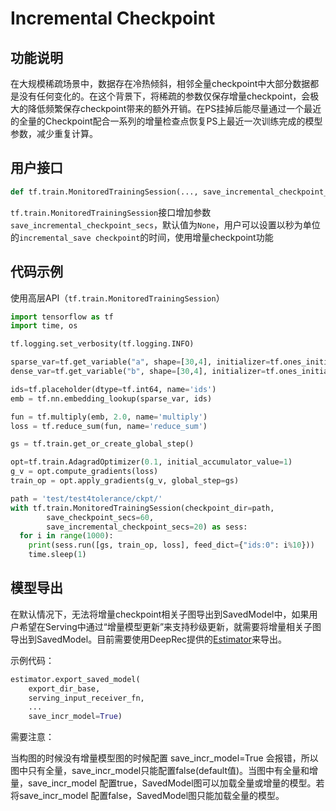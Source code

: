 # Incremental Checkpoint
## 功能说明
在大规模稀疏场景中，数据存在冷热倾斜，相邻全量checkpoint中大部分数据都是没有任何变化的。在这个背景下，将稀疏的参数仅保存增量checkpoint，会极大的降低频繁保存checkpoint带来的额外开销。在PS挂掉后能尽量通过一个最近的全量的Checkpoint配合一系列的增量检查点恢复PS上最近一次训练完成的模型参数，减少重复计算。
## 用户接口
```python
def tf.train.MonitoredTrainingSession(..., save_incremental_checkpoint_secs=None, ...):pass
```

`tf.train.MonitoredTrainingSession`接口增加参数`save_incremental_checkpoint_secs`，默认值为`None`，用户可以设置以秒为单位的`incremental_save checkpoint`的时间，使用增量checkpoint功能

## 代码示例
使用高层API（`tf.train.MonitoredTrainingSession`）
```python
import tensorflow as tf
import time, os

tf.logging.set_verbosity(tf.logging.INFO)

sparse_var=tf.get_variable("a", shape=[30,4], initializer=tf.ones_initializer(tf.float32),partitioner=tf.fixed_size_partitioner(num_shards=4))
dense_var=tf.get_variable("b", shape=[30,4], initializer=tf.ones_initializer(tf.float32),partitioner=tf.fixed_size_partitioner(num_shards=4))

ids=tf.placeholder(dtype=tf.int64, name='ids')
emb = tf.nn.embedding_lookup(sparse_var, ids)

fun = tf.multiply(emb, 2.0, name='multiply')
loss = tf.reduce_sum(fun, name='reduce_sum')

gs = tf.train.get_or_create_global_step()

opt=tf.train.AdagradOptimizer(0.1, initial_accumulator_value=1)
g_v = opt.compute_gradients(loss)
train_op = opt.apply_gradients(g_v, global_step=gs)

path = 'test/test4tolerance/ckpt/'
with tf.train.MonitoredTrainingSession(checkpoint_dir=path,
        save_checkpoint_secs=60,
        save_incremental_checkpoint_secs=20) as sess:
  for i in range(1000):
    print(sess.run([gs, train_op, loss], feed_dict={"ids:0": i%10}))
    time.sleep(1)
```

## 模型导出
在默认情况下，无法将增量checkpoint相关子图导出到SavedModel中，如果用户希望在Serving中通过“增量模型更新”来支持秒级更新，就需要将增量相关子图导出到SavedModel。目前需要使用DeepRec提供的[Estimator](https://github.com/AlibabaPAI/estimator)来导出。

示例代码：
```python
estimator.export_saved_model(
    export_dir_base,
    serving_input_receiver_fn,
    ... 
    save_incr_model=True)
```

需要注意：

当构图的时候没有增量模型图的时候配置 save_incr_model=True 会报错，所以图中只有全量，save_incr_model只能配置false(default值)。当图中有全量和增量，save_incr_model 配置true，SavedModel图可以加载全量或增量的模型。若将save_incr_model 配置false，SavedModel图只能加载全量的模型。

